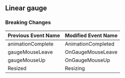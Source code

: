 ## Linear gauge

### Breaking Changes

|Previous Event Name|Modified Event Name|
|-----------|-----------|
|animationComplete |AnimationCompleted |
|gaugeMouseLeave |OnGaugeMouseLeave |
|gaugeMouseUp |OnGaugeMouseUp |
|Resized |Resizing |
